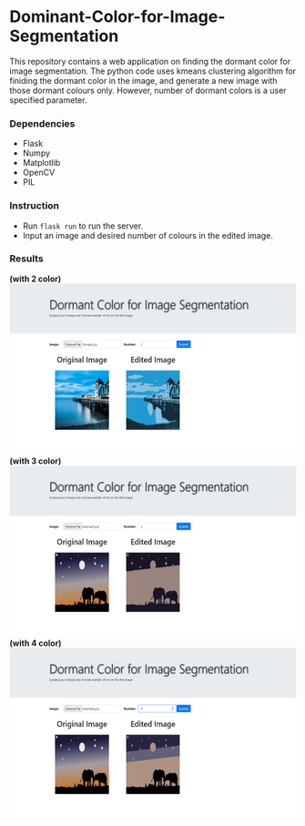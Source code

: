 # Dominant-Color-for-Image-Segmentation
This repository contains a web application on finding the dormant color for image segmentation. The python code uses kmeans clustering algorithm for finiding the dormant color in the image, and generate a new image with those dormant colours only. However, number of dormant colors is a user specified parameter.

### Dependencies
  * Flask
  * Numpy
  * Matplotlib
  * OpenCV
  * PIL
  
### Instruction
  * Run `flask run` to run the server. 
  * Input an image and desired number of colours in the edited image.
  
### Results

<b> (with 2 color) </b>
<img src="./results/res1.png" height="300" width="600">
<br/>
<b> (with 3 color) </b>
<img src="./results/res2.png" height="300" width="600">
<b> (with 4 color) </b>
<img src="./results/res3.png" height="300" width="600">

